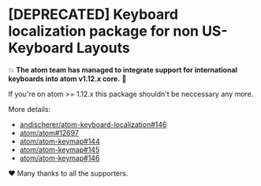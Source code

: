 # [DEPRECATED] Keyboard localization package for non US-Keyboard Layouts

:boom: __The atom team has managed to integrate support for international keyboards into atom v1.12.x core.__ :tada:

If you're on atom >= 1.12.x this package shouldn't be neccessary any more.

More details:
- [andischerer/atom-keyboard-localization#146](https://github.com/andischerer/atom-keyboard-localization/issues/146)
- [atom/atom#12697](https://github.com/atom/atom/pull/12697)
- [atom/atom-keymap#144](https://github.com/atom/atom-keymap/pull/144)
- [atom/atom-keymap#145](https://github.com/atom/atom-keymap/pull/145)
- [atom/atom-keymap#146](https://github.com/atom/atom-keymap/pull/146)

:heart: Many thanks to all the supporters.  